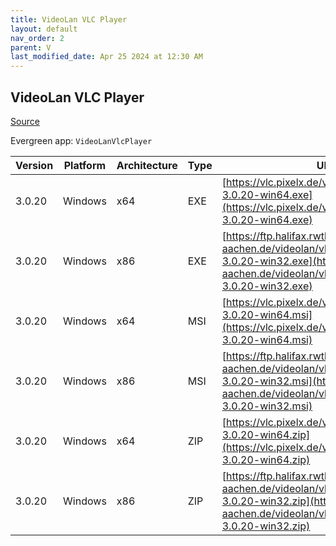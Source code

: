 ```yaml
---
title: VideoLan VLC Player 
layout: default
nav_order: 2
parent: V
last_modified_date: Apr 25 2024 at 12:30 AM
---
```


## VideoLan VLC Player 

[Source](https://www.videolan.org/vlc/)

Evergreen app: `VideoLanVlcPlayer`

| Version | Platform | Architecture | Type | URI                                                                                                                                                                    |
| ------- | -------- | ------------ | ---- | ---------------------------------------------------------------------------------------------------------------------------------------------------------------------- |
| 3.0.20  | Windows  | x64          | EXE  | [https://vlc.pixelx.de/vlc/3.0.20/win64/vlc-3.0.20-win64.exe](https://vlc.pixelx.de/vlc/3.0.20/win64/vlc-3.0.20-win64.exe)                                             |
| 3.0.20  | Windows  | x86          | EXE  | [https://ftp.halifax.rwth-aachen.de/videolan/vlc/3.0.20/win32/vlc-3.0.20-win32.exe](https://ftp.halifax.rwth-aachen.de/videolan/vlc/3.0.20/win32/vlc-3.0.20-win32.exe) |
| 3.0.20  | Windows  | x64          | MSI  | [https://vlc.pixelx.de/vlc/3.0.20/win64/vlc-3.0.20-win64.msi](https://vlc.pixelx.de/vlc/3.0.20/win64/vlc-3.0.20-win64.msi)                                             |
| 3.0.20  | Windows  | x86          | MSI  | [https://ftp.halifax.rwth-aachen.de/videolan/vlc/3.0.20/win32/vlc-3.0.20-win32.msi](https://ftp.halifax.rwth-aachen.de/videolan/vlc/3.0.20/win32/vlc-3.0.20-win32.msi) |
| 3.0.20  | Windows  | x64          | ZIP  | [https://vlc.pixelx.de/vlc/3.0.20/win64/vlc-3.0.20-win64.zip](https://vlc.pixelx.de/vlc/3.0.20/win64/vlc-3.0.20-win64.zip)                                             |
| 3.0.20  | Windows  | x86          | ZIP  | [https://ftp.halifax.rwth-aachen.de/videolan/vlc/3.0.20/win32/vlc-3.0.20-win32.zip](https://ftp.halifax.rwth-aachen.de/videolan/vlc/3.0.20/win32/vlc-3.0.20-win32.zip) |
